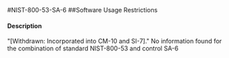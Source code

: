 #NIST-800-53-SA-6
##Software Usage Restrictions
#### Description
"[Withdrawn: Incorporated into CM-10 and SI-7]."
No information found for the combination of standard NIST-800-53 and control SA-6

